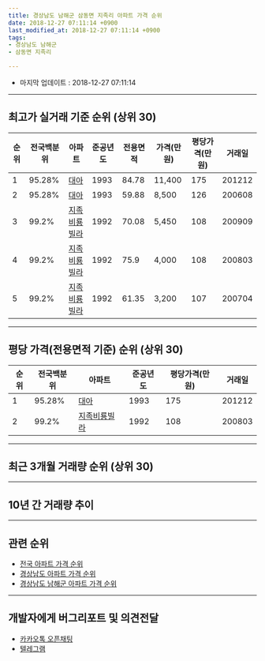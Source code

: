 ```yaml
---
title: 경상남도 남해군 삼동면 지족리 아파트 가격 순위
date: 2018-12-27 07:11:14 +0900
last_modified_at: 2018-12-27 07:11:14 +0900
tags:
- 경상남도 남해군
- 삼동면 지족리

---
```


* 마지막 업데이트 : 2018-12-27 07:11:14

---

## 최고가 실거래 기준 순위 (상위 30)


|순위|전국백분위|아파트|준공년도|전용면적|가격(만원)|평당가격(만원)|거래일|
|---|---|---|---|---|---|---|---|
|1|95.28%|[대아](https://search.naver.com/search.naver?query=%EA%B2%BD%EC%83%81%EB%82%A8%EB%8F%84+%EB%82%A8%ED%95%B4%EA%B5%B0+%EC%82%BC%EB%8F%99%EB%A9%B4+%EC%A7%80%EC%A1%B1%EB%A6%AC+%EB%8C%80%EC%95%84)|1993|84.78|11,400|175|201212|
|2|95.28%|[대아](https://search.naver.com/search.naver?query=%EA%B2%BD%EC%83%81%EB%82%A8%EB%8F%84+%EB%82%A8%ED%95%B4%EA%B5%B0+%EC%82%BC%EB%8F%99%EB%A9%B4+%EC%A7%80%EC%A1%B1%EB%A6%AC+%EB%8C%80%EC%95%84)|1993|59.88|8,500|126|200608|
|3|99.2%|[지족비룡빌라](https://search.naver.com/search.naver?query=%EA%B2%BD%EC%83%81%EB%82%A8%EB%8F%84+%EB%82%A8%ED%95%B4%EA%B5%B0+%EC%82%BC%EB%8F%99%EB%A9%B4+%EC%A7%80%EC%A1%B1%EB%A6%AC+%EC%A7%80%EC%A1%B1%EB%B9%84%EB%A3%A1%EB%B9%8C%EB%9D%BC)|1992|70.08|5,450|108|200909|
|4|99.2%|[지족비룡빌라](https://search.naver.com/search.naver?query=%EA%B2%BD%EC%83%81%EB%82%A8%EB%8F%84+%EB%82%A8%ED%95%B4%EA%B5%B0+%EC%82%BC%EB%8F%99%EB%A9%B4+%EC%A7%80%EC%A1%B1%EB%A6%AC+%EC%A7%80%EC%A1%B1%EB%B9%84%EB%A3%A1%EB%B9%8C%EB%9D%BC)|1992|75.9|4,000|108|200803|
|5|99.2%|[지족비룡빌라](https://search.naver.com/search.naver?query=%EA%B2%BD%EC%83%81%EB%82%A8%EB%8F%84+%EB%82%A8%ED%95%B4%EA%B5%B0+%EC%82%BC%EB%8F%99%EB%A9%B4+%EC%A7%80%EC%A1%B1%EB%A6%AC+%EC%A7%80%EC%A1%B1%EB%B9%84%EB%A3%A1%EB%B9%8C%EB%9D%BC)|1992|61.35|3,200|107|200704|


---

## 평당 가격(전용면적 기준) 순위 (상위 30)


|순위|전국백분위|아파트|준공년도|평당가격(만원)|거래일|
|---|---|---|---|---|---|
|1|95.28%|[대아](https://search.naver.com/search.naver?query=%EA%B2%BD%EC%83%81%EB%82%A8%EB%8F%84+%EB%82%A8%ED%95%B4%EA%B5%B0+%EC%82%BC%EB%8F%99%EB%A9%B4+%EC%A7%80%EC%A1%B1%EB%A6%AC+%EB%8C%80%EC%95%84)|1993|175|201212|
|2|99.2%|[지족비룡빌라](https://search.naver.com/search.naver?query=%EA%B2%BD%EC%83%81%EB%82%A8%EB%8F%84+%EB%82%A8%ED%95%B4%EA%B5%B0+%EC%82%BC%EB%8F%99%EB%A9%B4+%EC%A7%80%EC%A1%B1%EB%A6%AC+%EC%A7%80%EC%A1%B1%EB%B9%84%EB%A3%A1%EB%B9%8C%EB%9D%BC)|1992|108|200803|


---

## 최근 3개월 거래량 순위 (상위 30)


<div style="width:100%;">
    <canvas id="deal_count_ranking" height="250"></canvas>
</div>


<script>
new Chart(document.getElementById("deal_count_ranking"), {
    type: 'horizontalBar',
    data: {
        labels: ['대아'],
        datasets: [{
            label: '실거래 수',
            data: [1],
            borderColor: "rgba(255, 0, 128, 1)",
            backgroundColor: "rgba(255, 0, 128, 0.5)",
            fill: false,
        }]
    },
    options: {
        responsive: true,
        title: {
            display: true,
            text: '최근 3개월 거래량 순위'
        },
        tooltips: {
            mode: 'index',
            intersect: false,
            callbacks: {
                title: function(tooltipItems, data) {
                    return "실거래 수:";
                },
                label: function(tooltipItem, data) {
                    return data.labels[tooltipItem.index] + ": " + tooltipItem.xLabel;
                }
            }
        },
        hover: {
            mode: 'nearest',
            intersect: true
        },
        scales: {
            xAxes: [{
                display: true,
                scaleLabel: {
                    display: true,
                    labelString: '실거래 수'
                },
                ticks: {
                    suggestedMin: 0,
                }
            }],
            yAxes: [{
                display: true,
                ticks: {
                    autoSkip: false,
                    callback: function(value, index, values) {
                        if (value.length > 15)
                            return value.substr(0, 13) + "...";
                        else
                            return value;
                    }
                },
                scaleLabel: {
                    display: false,
                }
            }]
        }
    }
});

</script>


---

## 10년 간 거래량 추이


<div style="width:100%;">
    <canvas id="deal_progress" height="250"></canvas>
</div>

<script>
new Chart(document.getElementById("deal_progress"), {
    type: 'line',
    data: {
        labels: ['200812','200901','200902','200903','200904','200905','200906','200907','200908','200909','200910','200911','200912','201001','201002','201003','201004','201005','201006','201007','201008','201009','201010','201011','201012','201101','201102','201103','201104','201105','201106','201107','201108','201109','201110','201111','201112','201201','201202','201203','201204','201205','201206','201207','201208','201209','201210','201211','201212','201301','201302','201303','201304','201305','201306','201307','201308','201309','201310','201311','201312','201401','201402','201403','201404','201405','201406','201407','201408','201409','201410','201411','201412','201501','201502','201503','201504','201505','201506','201507','201508','201509','201510','201511','201512','201601','201602','201603','201604','201605','201606','201607','201608','201609','201610','201611','201612','201701','201702','201703','201704','201705','201706','201707','201708','201709','201710','201711','201712','201801','201802','201803','201804','201805','201806','201807','201808','201809','201810','201811','201812'],
        datasets: [{
            label: '실거래 수',
            pointRadius: 1,
            data: [0, 0, 0, 0, 1, 0, 1, 1, 1, 1, 1, 0, 2, 0, 1, 0, 1, 1, 0, 1, 0, 0, 2, 3, 1, 1, 0, 1, 0, 3, 0, 1, 0, 0, 2, 3, 0, 1, 2, 2, 1, 1, 0, 0, 0, 0, 1, 0, 1, 0, 0, 0, 1, 4, 1, 0, 1, 1, 2, 0, 0, 0, 0, 0, 0, 1, 1, 0, 0, 0, 0, 0, 0, 0, 1, 0, 1, 0, 0, 1, 0, 2, 0, 1, 0, 1, 0, 1, 1, 0, 0, 1, 1, 1, 1, 0, 0, 4, 1, 0, 1, 1, 0, 2, 0, 1, 0, 0, 0, 1, 1, 1, 1, 0, 0, 0, 0, 0, 0, 1, 0],
            borderColor: "rgba(255, 201, 14, 1)",
            backgroundColor: "rgba(255, 201, 14, 0.5)",
            fill: true,
        }]
    },
    options: {
        responsive: true,
        title: {
            display: true,
            text: '10년간 거래량 추이'
        },
        tooltips: {
            mode: 'index',
            intersect: false,
        },
        hover: {
            mode: 'nearest',
            intersect: true
        },
        scales: {
            xAxes: [{
                display: true,
                scaleLabel: {
                    display: true,
                    labelString: '년/월'
                }
            }],
            yAxes: [{
                display: true,
                ticks: {
                    suggestedMin: 0,
                },
                scaleLabel: {
                    display: true,
                    labelString: '실거래 수'
                }
            }]
        }
    }
});

</script>


---

## 관련 순위

- [전국 아파트 가격 순위](https://inasie.github.io/apt-ranking/전국)
- [경상남도 아파트 가격 순위](https://inasie.github.io/apt-ranking/경상남도)
- [경상남도 남해군 아파트 가격 순위](https://inasie.github.io/apt-ranking/경상남도-남해군)


---

## 개발자에게 버그리포트 및 의견전달

- [카카오톡 오픈채팅](https://open.kakao.com/o/gLJUAP4)
- [텔레그램](https://t.me/inasie)


